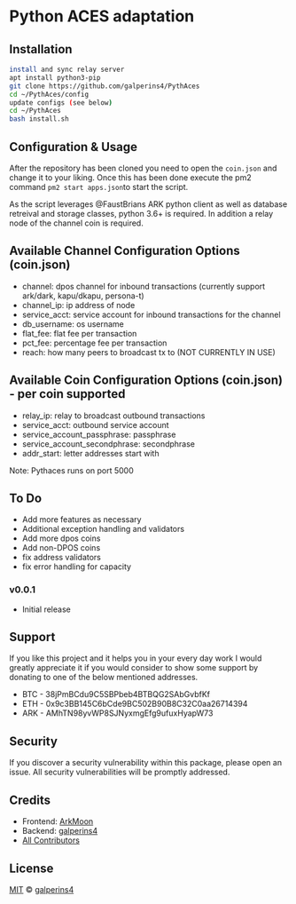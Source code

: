 # Python ACES adaptation

## Installation

```sh
install and sync relay server
apt install python3-pip
git clone https://github.com/galperins4/PythAces 
cd ~/PythAces/config
update configs (see below)
cd ~/PythAces
bash install.sh
```

## Configuration & Usage 

After the repository has been cloned you need to open the `coin.json` and change it to your liking. Once this has been done execute the pm2 command `pm2 start apps.json`to start the script. 

As the script leverages @FaustBrians ARK python client as well as database retreival and storage classes, python 3.6+ is required. In addition a relay node of the channel coin is required.

## Available Channel Configuration Options (coin.json)
- channel: dpos channel for inbound transactions (currently support ark/dark, kapu/dkapu, persona-t)
- channel_ip: ip address of node
- service_acct: service account for inbound transactions for the channel 
- db_username: os username
- flat_fee: flat fee per transaction
- pct_fee: percentage fee per transaction
- reach: how many peers to broadcast tx to (NOT CURRENTLY IN USE)

## Available Coin Configuration Options (coin.json) - per coin supported 
- relay_ip: relay to broadcast outbound transactions
- service_acct: outbound service account 
- service_account_passphrase: passphrase 
- service_account_secondphrase: secondphrase 
- addr_start: letter addresses start with

Note: Pythaces runs on port 5000

## To Do 
- Add more features as necessary
- Additional exception handling and validators
- Add more dpos coins
- Add non-DPOS coins 
- fix address validators
- fix error handling for capacity

### v0.0.1
- Initial release

## Support

If you like this project and it helps you in your every day work I would greatly appreciate it if you would consider to show some support by donating to one of the below mentioned addresses.

- BTC - 38jPmBCdu9C5SBPbeb4BTBQG2SAbGvbfKf
- ETH - 0x9c3BB145C6bCde9BC502B90B8C32C0aa26714394
- ARK - AMhTN98yvWP8SJNyxmgEfg9ufuxHyapW73

## Security

If you discover a security vulnerability within this package, please open an issue. All security vulnerabilities will be promptly addressed.

## Credits


- Frontend: [ArkMoon](https://github.com/arkmoon)
- Backend: [galperins4](https://github.com/galperins4)
- [All Contributors](../../contributors)

## License

[MIT](LICENSE) © [galperins4](https://github.com/galperins4)





